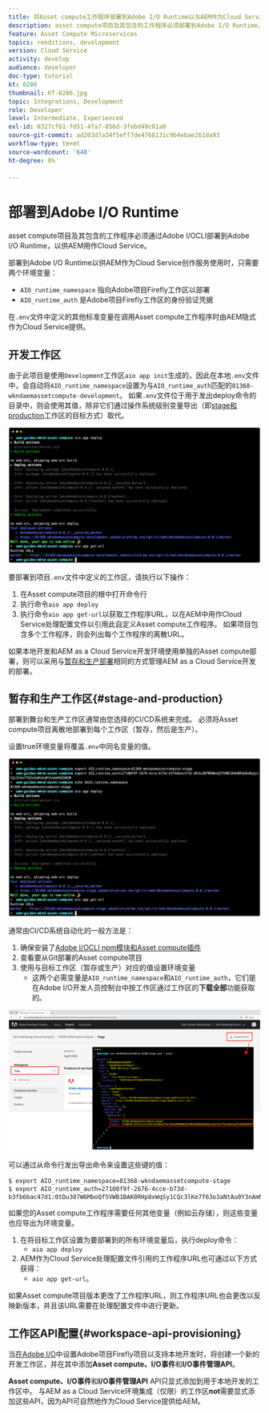 ```yaml
---
title: 将Asset compute工作程序部署到Adobe I/O Runtime以与AEM作为Cloud Service使用
description: asset compute项目及其包含的工作程序必须部署到Adobe I/O Runtime，以供AEM用作Cloud Service。
feature: Asset Compute Microservices
topics: renditions, development
version: Cloud Service
activity: develop
audience: developer
doc-type: tutorial
kt: 6286
thumbnail: KT-6286.jpg
topic: Integrations, Development
role: Developer
level: Intermediate, Experienced
exl-id: 0327cf61-fd51-4fa7-856d-3febd49c01a0
source-git-commit: ad203d7a34f5eff7de4768131c9b4ebae261da93
workflow-type: tm+mt
source-wordcount: '648'
ht-degree: 0%

---
```


# 部署到Adobe I/O Runtime

asset compute项目及其包含的工作程序必须通过Adobe I/OCLI部署到Adobe I/O Runtime，以供AEM用作Cloud Service。

部署到Adobe I/O Runtime以供AEM作为Cloud Service创作服务使用时，只需要两个环境变量：

+ `AIO_runtime_namespace` 指向Adobe项目Firefly工作区以部署
+ `AIO_runtime_auth` 是Adobe项目Firefly工作区的身份验证凭据

在`.env`文件中定义的其他标准变量在调用Asset compute工作程序时由AEM隐式作为Cloud Service提供。

## 开发工作区

由于此项目是使用`Development`工作区`aio app init`生成的，因此在本地`.env`文件中，会自动将`AIO_runtime_namespace`设置为与`AIO_runtime_auth`匹配的`81368-wkndaemassetcompute-development`。  如果`.env`文件位于用于发出deploy命令的目录中，则会使用其值，除非它们通过操作系统级别变量导出（即[stage和production](#stage-and-production)工作区的目标方式）取代。

![使用env变量部署aio应用程序](./assets/runtime/development__aio.png)

要部署到项目`.env`文件中定义的工作区，请执行以下操作：

1. 在Asset compute项目的根中打开命令行
1. 执行命令`aio app deploy`
1. 执行命令`aio app get-url`以获取工作程序URL，以在AEM中用作Cloud Service处理配置文件以引用此自定义Asset compute工作程序。 如果项目包含多个工作程序，则会列出每个工作程序的离散URL。

如果本地开发和AEM as a Cloud Service开发环境使用单独的Asset compute部署，则可以采用与[暂存和生产部署](#stage-and-production)相同的方式管理AEM as a Cloud Service开发的部署。

## 暂存和生产工作区{#stage-and-production}

部署到舞台和生产工作区通常由您选择的CI/CD系统来完成。 必须将Asset compute项目离散地部署到每个工作区（暂存，然后是生产）。

设置true环境变量将覆盖`.env`中同名变量的值。

![使用导出变量部署aio应用程序](./assets/runtime/stage__export-and-aio.png)

通常由CI/CD系统自动化的一般方法是：

1. 确保安装了[Adobe I/OCLI npm模块和Asset compute插件](../set-up/development-environment.md#aio)
1. 查看要从Git部署的Asset compute项目
1. 使用与目标工作区（暂存或生产）对应的值设置环境变量
   + 这两个必需变量是`AIO_runtime_namespace`和`AIO_runtime_auth`，它们是在Adobe I/O开发人员控制台中按工作区通过工作区的&#x200B;__下载全部__&#x200B;功能获取的。

![Adobe开发人员控制台 — AIO运行时命名空间和身份验证](./assets/runtime/stage-auth-namespace.png)

可以通过从命令行发出导出命令来设置这些键的值：

```
$ export AIO_runtime_namespace=81368-wkndaemassetcompute-stage
$ export AIO_runtime_auth=27100f9f-2676-4cce-b73d-b3fb6bac47d1:0tDu307W6MboQf5VWB1BAK0RHp8xWqSy1CQc3lKe7f63o3aNtAu0Y3nAmN56502W
```

如果您的Asset compute工作程序需要任何其他变量（例如云存储），则这些变量也应导出为环境变量。

1. 在将目标工作区设置为要部署到的所有环境变量后，执行deploy命令：
   + `aio app deploy`
1. AEM作为Cloud Service处理配置文件引用的工作程序URL也可通过以下方式获得：
   + `aio app get-url`。

如果Asset compute项目版本更改了工作程序URL，则工作程序URL也会更改以反映新版本，并且该URL需要在处理配置文件中进行更新。

## 工作区API配置{#workspace-api-provisioning}

当[在Adobe I/O](../set-up/firefly.md)中设置Adobe项目Firefly项目以支持本地开发时，将创建一个新的开发工作区，并在其中添加&#x200B;__Asset compute、I/O事件__&#x200B;和&#x200B;__I/O事件管理API__。

__Asset compute、I/O事件__&#x200B;和&#x200B;__I/O事件管理API__ API只显式添加到用于本地开发的工作区中。 与AEM as a Cloud Service环境集成（仅限）的工作区&#x200B;__not__&#x200B;需要显式添加这些API，因为API可自然地作为Cloud Service提供给AEM。
